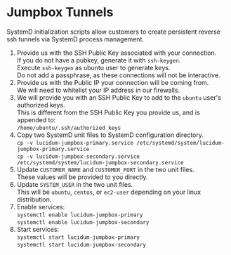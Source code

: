 # Jumpbox Tunnels

SystemD initialization scripts allow customers to create persistent reverse ssh tunnels via SystemD process management.
  1. Provide us with the SSH Public Key associated with your connection.\
     If you do not have a pubkey, generate it with `ssh-keygen`.\
     Execute `ssh-keygen` as ubuntu user to generate keys.\
     Do not add a passphrase, as these connections will not be interactive.
  2. Provide us with the Public IP your connection will be coming from. \
     We will need to whitelist your IP address in our firewalls.
  3. We will provide you with an SSH Public Key to add to the `ubuntu` user's authorized keys.\
     This is different from the SSH Public Key you provide us, and is appended to:\
     `/home/ubuntu/.ssh/authorized_keys`
  4. Copy two SystemD unit files to SystemD configuration directory.\
     `cp -v lucidum-jumpbox-primary.service /etc/systemd/system/lucidum-jumpbox-primary.service`\
     `cp -v lucidum-jumpbox-secondary.service /etc/systemd/system/lucidum-jumpbox-secondary.service`
  5. Update `CUSTOMER_NAME` and `CUSTOMER_PORT` in the two unit files.\
     These values will be provided to you directly.
  6. Update `SYSTEM_USER` in the two unit files.\
     This will be `ubuntu`, `centos`, or `ec2-user` depending on your linux distribution.
  7. Enable services:\
     `systemctl enable lucidum-jumpbox-primary`\
     `systemctl enable lucidum-jumpbox-secondary`
  8. Start services:\
     `systemctl start lucidum-jumpbox-primary`\
     `systemctl start lucidum-jumpbox-secondary`
